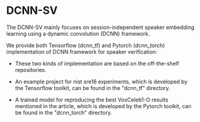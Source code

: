 # DCNN-SV
The DCNN-SV mainly focuses on session-independent speaker embedding learning using a dynamic convolution (DCNN) framework.

We provide both Tensorflow (dcnn_tf) and Pytorch (dcnn_torch) implementation of DCNN framework for speaker verification:

* These two kinds of implementation are based on the off-the-shelf repositories.

* An example project for nist sre16 experiments, which is developed by the Tensorflow toolkit, can be found in the "dcnn_tf" directory.   

* A trained model for reproducing the best VoxCeleb1-O results mentioned in the article, which is developed by the Pytorch toolkit, can be found in the "dcnn_torch" directory.
